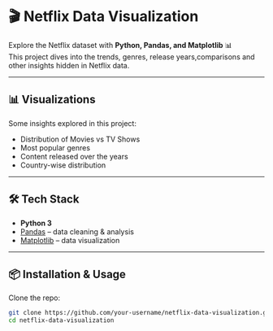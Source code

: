 # 🎬 Netflix Data Visualization

Explore the Netflix dataset with **Python, Pandas, and Matplotlib** 📊  
This project dives into the trends, genres, release years,comparisons and other insights hidden in Netflix data.

---

## 📊 Visualizations
Some insights explored in this project:
- Distribution of Movies vs TV Shows  
- Most popular genres  
- Content released over the years  
- Country-wise distribution  

---

## 🛠️ Tech Stack
- **Python 3**
- [Pandas](https://pandas.pydata.org/) – data cleaning & analysis  
- [Matplotlib](https://matplotlib.org/) – data visualization  

---

## 📦 Installation & Usage
Clone the repo:
```bash
git clone https://github.com/your-username/netflix-data-visualization.git
cd netflix-data-visualization
